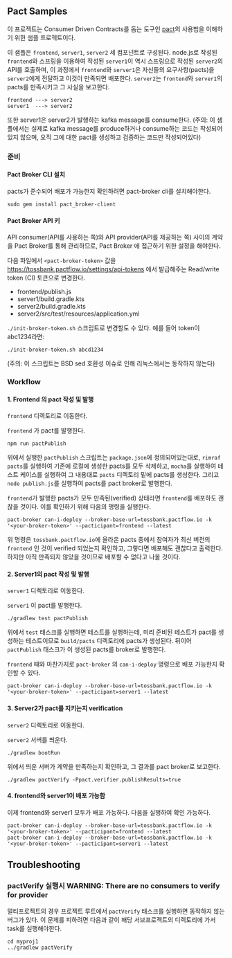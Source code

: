 ## Pact Samples

이 프로젝트는 Consumer Driven Contracts를 돕는 도구인 [pact](https://pact.io)의
사용법을 이해하기 위한 샘플 프로젝트이다.

이 샘플은 `frontend`, `server1`, `server2` 세 컴포넌트로 구성된다. node.js로
작성된 `frontend`와 스프링을 이용하여 작성된 `server1`이 역시 스프링으로 작성된
`server2`의 API를 호출하며, 이 과정에서 `frontend`와 `server1`은 자신들의
요구사항(pacts)을 `server2`에게 전달하고 이것이 만족되면 배포한다. `server2`는
`frontend`와 `server1`의 pacts를 만족시키고 그 사실을 보고한다.

```
frontend ---> server2
server1  ---> server2
```

또한 server1은 server2가 발행하는 kafka message를 consume한다.  (주의: 이
샘플에서는 실제로 kafka message를 produce하거나 consume하는 코드는 작성되어있지
않으며, 오직 그에 대한 pact를 생성하고 검증하는 코드만 작성되어있다)

### 준비

#### Pact Broker CLI 설치

pacts가 준수되어 배포가 가능한지 확인하려면 pact-broker cli를 설치해야한다.

    sudo gem install pact_broker-client

#### Pact Broker API 키

API consumer(API를 사용하는 쪽)와 API provider(API를 제공하는 쪽) 사이의 계약을
Pact Broker를 통해 관리하므로, Pact Broker 에 접근하기 위한 설정을 해야한다.

다음 파일에서 `<pact-broker-token>` 값을
https://tossbank.pactflow.io/settings/api-tokens 에서 발급해주는 Read/write
token (CI) 토큰으로 변경한다.

* frontend/publish.js
* server1/build.gradle.kts
* server2/build.gradle.kts
* server2/src/test/resources/application.yml

`./init-broker-token.sh` 스크립트로 변경할도 수 있다. 예를 들어 token이 abc1234라면:

    ./init-broker-token.sh abcd1234

(주의: 이 스크립트는 BSD sed 호환성 이슈로 인해 리눅스에서는 동작하지 않는다)

### Workflow

#### 1. Frontend 의 pact 작성 및 발행

`frontend` 디렉토리로 이동한다.

`frontend` 가 pact를 발행한다.

    npm run pactPublish

위에서 실행한 `pactPublish` 스크립트는 `package.json`에 정의되어있는대로, `rimraf pacts`를 실행하여 기존에 로컬에 생성한 pacts를 모두 삭제하고, `mocha`를 실행하여 테스트 케이스를 실행하여 그 내용대로 `pacts` 디렉토리 밑에 pacts를 생성한다. 그리고 `node publish.js`를 실행하여 pacts를 pact broker로 발행한다.

`frontend`가 발행한 pacts가 모두 만족된(verified) 상태라면 `frontend`를 배포하도 괜찮을 것이다. 이를 확인하기 위해 다음의 명령을 실행한다.

    pact-broker can-i-deploy --broker-base-url=tossbank.pactflow.io -k '<your-broker-token>' --pacticipant=frontend --latest

위 명령은 `tossbank.pactflow.io`에 올라온 pacts 중에서 참여자가 최신 버전의 `frontend` 인 것이 verified 되었는지 확인하고, 그렇다면 배포해도 괜찮다고 출력한다. 하지만 아직 만족되지 않았을 것이므로 배포할 수 없다고 나올 것이다.

#### 2. Server1의 pact 작성 및 발행

`server1` 디렉토리로 이동한다.

`server1` 이 pact를 발행한다.

    ./gradlew test pactPublish

위에서 `test` 태스크를 실행하면 테스트를 실행하는데, 미리 준비된 테스트가 pact를 생성하는 테스트이므로 `build/pacts` 디렉토리에 pacts가 생성된다. 뒤이어 `pactPublish` 태스크가 이 생성된 pacts를 broker로 발행한다.

`frontend` 때와 마찬가지로 `pact-broker` 의 `can-i-deploy` 명령으로 배포 가능한지 확인할 수 있다.

    pact-broker can-i-deploy --broker-base-url=tossbank.pactflow.io -k '<your-broker-token>' --pacticipant=server1 --latest

#### 3. Server2가 pact를 지키는지 verification

`server2` 디렉토리로 이동한다.

`server2` 서버를 띄운다.

    ./gradlew bootRun

위에서 띄운 서버가 계약을 만족하는지 확인하고, 그 결과를 pact broker로 보고한다.

    ./gradlew pactVerify -Ppact.verifier.publishResults=true

#### 4. frontend와 server1이 배포 가능함

이제 frontend와 server1 모두가 배포 가능하다. 다음을 실행하여 확인 가능하다.

    pact-broker can-i-deploy --broker-base-url=tossbank.pactflow.io -k '<your-broker-token>' --pacticipant=frontend --latest
    pact-broker can-i-deploy --broker-base-url=tossbank.pactflow.io -k '<your-broker-token>' --pacticipant=server1 --latest

## Troubleshooting

### pactVerify 실행시 WARNING: There are no consumers to verify for provider

멀티프로젝트의 경우 프로젝트 루트에서 `pactVerify` 태스크를 실행하면 동작하지
않는 버그가 있다. 이 문제를 피하려면 다음과 같이 해당 서브프로젝트의 디렉토리에
가서 task를 실행해야한다.

    cd myproj1
    ../gradlew pactVerify
